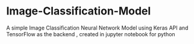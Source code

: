 # Image-Classification-Model
A simple Image Classification Neural Network Model using Keras API and TensorFlow as the backend , created in jupyter notebook for python



